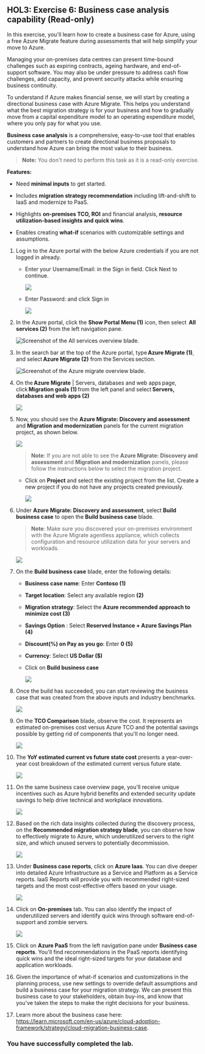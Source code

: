 ## HOL3: Exercise 6: Business case analysis capability (Read-only)

In this exercise, you'll learn how to create a business case for Azure, using a free Azure Migrate feature during assessments that will help simplify your move to Azure.

Managing your on-premises data centres can present time-bound challenges such as expiring contracts, ageing hardware, and end-of-support software. You may also be under pressure to address cash flow challenges, add capacity, and prevent security attacks while ensuring business continuity.

To understand if Azure makes financial sense, we will start by creating a directional business case with Azure Migrate. This helps you understand what the best migration strategy is for your business and how to gradually move from a capital expenditure model to an operating expenditure model, where you only pay for what you use.

**Business case analysis** is a comprehensive, easy-to-use tool that enables customers and partners to create directional business proposals to understand how Azure can bring the most value to their business.

> **Note:** You don't need to perform this task as it is a read-only exercise.

**Features:**

- Need **minimal inputs** to get started.

- Includes **migration strategy recommendation** including lift-and-shift to IaaS and modernize to PaaS.

- Highlights **on-premises TCO, ROI** and financial analysis, **resource utilization-based insights and quick wins**.

- Enables creating **what-if** scenarios with customizable settings and assumptions.

1. Log in to the Azure portal with the below Azure credentials if you are not logged in already.

    - Enter your Username/Email: <inject key="AzureAdUserEmail"></inject> in the Sign in field. Click Next to continue.
      
      ![](./Images/614-7-25-g6.png)
      
    - Enter Password: <inject key="AzureAdUserPassword"></inject> and click Sign in

      ![](./Images/614-7-25-g7.png)
    

1. In the Azure portal, click the **Show Portal Menu (1)** icon, then select  **All services (2)** from the left navigation pane.
 
    ![Screenshot of the All services overview blade.](Images/15-7-25-1.png "All services Overview blade")

1. In the search bar at the top of the Azure portal, type **Azure Migrate (1)**, and select **Azure Migrate (2)** from the Services section.
 
    ![Screenshot of the Azure migrate overview blade.](Images/15-7-25-l1-1.png "Azmigrate Overview blade")

1. On the **Azure Migrate** | Servers, databases and web apps page, click **Migration goals (1)** from the left panel and select **Servers, databases and web apps (2)** 
 
    ![](Images/15-7-read1.png)

1. Now, you should see the **Azure Migrate: Discovery and assessment** and **Migration and modernization** panels for the current migration project, as shown below.

    ![](Images/upd-E1T1S5_1.png)
    
    >**Note**: If you are not able to see the **Azure Migrate: Discovery and assessment** and **Migration and modernization** panels, please follow the instructions below to select the migration project.

     - Click on **Project** and select the existing project from the list. Create a new project if you do not have any projects created previously.

        ![](Images/15-7-read2.png)
        
1. Under **Azure Migrate: Discovery and assessment**, select **Build business case** to open the **Build business case** blade. 

    >**Note**: Make sure you discovered your on-premises environment with the Azure Migrate agentless appliance, which collects configuration and resource utilization data for your servers and workloads.

      ![](Images/15-7-read3a.png)
    
1. On the **Build business case** blade, enter the following details:
   
   - **Business case name**: Enter **Contoso (1)**
   - **Target location**: Select any available region **(2)**
   - **Migration strategy**: Select the **Azure recommended approach to minimize cost (3)**
   - **Savings Option** : Select **Reserved Instance + Azure Savings Plan (4)**
   - **Discount(%) on Pay as you go**: Enter **0 (5)**
   - **Currency**: Select **US Dollar ($)**
   - Click on **Build business case**
     
       ![](Images/read.png)
   
8. Once the build has succeeded, you can start reviewing the business case that was created from the above inputs and industry benchmarks.

     ![](Images/H3E6S8.png)
   
9. On the **TCO Comparison** blade, observe the cost. It represents an estimated on-premises cost versus Azure TCO and the potential savings possible by getting rid of components that you'll no longer need. 

     ![](Images/H3E6S9.png)
   
10. The **YoY estimated current vs future state cost** presents a year-over-year cost breakdown of the estimated current versus future state.

      ![](Images/H3E6S10.png)
    
11. On the same business case overview page, you'll receive unique incentives such as Azure hybrid benefits and extended security update savings to help drive technical and workplace innovations.

     ![](Images/H3E6S11.png)
    
12. Based on the rich data insights collected during the discovery process, on the **Recommended migration strategy blade**, you can observe how to effectively migrate to Azure, which underutilized servers to the right size, and which unused servers to potentially decommission.

     ![](Images/H3E6S12.png)
   
13. Under **Business case reports**, click on **Azure Iaas**. You can dive deeper into detailed Azure Infrastructure as a Service and Platform as a Service reports. IaaS Reports will provide you with recommended right-sized targets and the most cost-effective offers based on your usage.

     ![](Images/H3E6S13.png)

14. Click on **On-premises** tab. You can also identify the impact of underutilized servers and identify quick wins through software end-of-support and zombie servers.

      ![](Images/H3E6S14.png)

15. Click on **Azure PaaS** from the left navigation pane under **Business case reports**. You'll find recommendations in the PaaS reports identifying quick wins and the ideal right-sized targets for your database and application workloads.

16. Given the importance of what-if scenarios and customizations in the planning process, use new settings to override default assumptions and build a business case for your migration strategy. We can present this business case to your stakeholders, obtain buy-ins, and know that you've taken the steps to make the right decisions for your business.
     
17. Learn more about the business case here: https://learn.microsoft.com/en-us/azure/cloud-adoption-framework/strategy/cloud-migration-business-case.

### You have successfully completed the lab.
